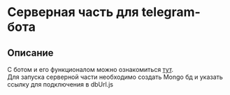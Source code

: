 # Серверная часть для telegram-бота

## Описание 

С ботом и его функционалом можно ознакомиться [тут](https://github.com/eliseevh/expenses-bot).<br />
Для запуска серверной части необходимо создать Mongo бд и указать ссылку для подключения
в dbUrl.js<br />
